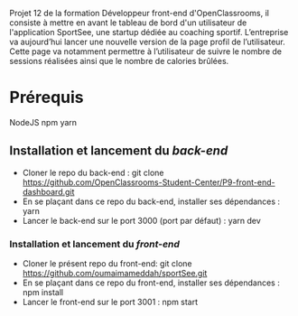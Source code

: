 Projet 12 de la formation Développeur front-end d'OpenClassrooms, il consiste à mettre en avant le tableau de bord d'un utilisateur de l'application SportSee, une startup dédiée au coaching sportif. L’entreprise va aujourd’hui lancer une nouvelle version de la page profil de l’utilisateur. Cette page va notamment permettre à l’utilisateur de suivre le nombre de sessions réalisées ainsi que le nombre de calories brûlées.

# Prérequis

NodeJS
npm
yarn

## Installation et lancement du _back-end_

* Cloner le repo du back-end : git clone https://github.com/OpenClassrooms-Student-Center/P9-front-end-dashboard.git
* En se plaçant dans ce repo du back-end, installer ses dépendances : yarn
* Lancer le back-end sur le port 3000 (port par défaut) : yarn dev

### Installation et lancement du _front-end_

* Cloner le présent repo du front-end: git clone https://github.com/oumaimameddah/sportSee.git
* En se plaçant dans ce repo du front-end, installer ses dépendances : npm install
* Lancer le front-end sur le port 3001 : npm start

